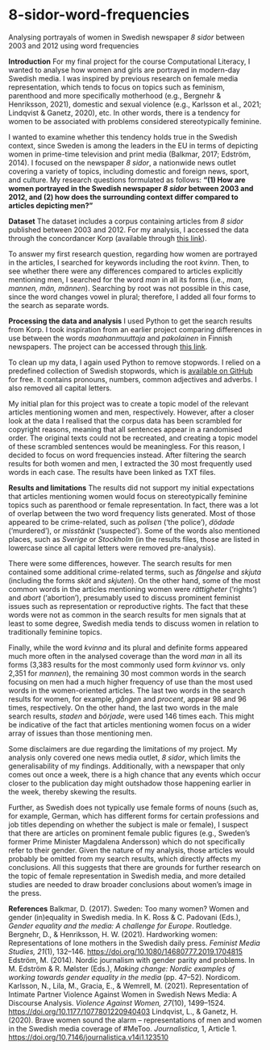 # 8-sidor-word-frequencies
Analysing portrayals of women in Swedish newspaper _8 sidor_ between 2003 and 2012 using word frequencies

**Introduction**
For my final project for the course Computational Literacy, I wanted to analyse how women and girls are portrayed in modern-day Swedish media. I was inspired by previous research on female media representation, which tends to focus on topics such as feminism, parenthood and more specifically motherhood (e.g., Bergnehr & Henriksson, 2021), domestic and sexual violence (e.g., Karlsson et al., 2021; Lindqvist & Ganetz, 2020), etc. In other words, there is a tendency for women to be associated with problems considered stereotypically feminine.

I wanted to examine whether this tendency holds true in the Swedish context, since Sweden is among the leaders in the EU in terms of depicting women in prime-time television and print media (Balkmar, 2017; Edström, 2014). I focused on the newspaper _8 sidor_, a nationwide news outlet covering a variety of topics, including domestic and foreign news, sport, and culture. My research questions formulated as follows: **“(1) How are women portrayed in the Swedish newspaper _8 sidor_ between 2003 and 2012, and (2) how does the surrounding context differ compared to articles depicting men?”**

**Dataset**
The dataset includes a corpus containing articles from _8 sidor_ published between 2003 and 2012. For my analysis, I accessed the data through the concordancer Korp (available through [this link]([url](https://spraakbanken.gu.se/korp/#?corpus=attasidor&cqp=%5B%5D))).

To answer my first research question, regarding how women are portrayed in the articles, I searched for keywords including the root _kvinn_. Then, to see whether there were any differences compared to articles explicitly mentioning men, I searched for the word _man_ in all its forms (i.e., _man, mannen, män, männen_). Searching by root was not possible in this case, since the word changes vowel in plural; therefore, I added all four forms to the search as separate words.

**Processing the data and analysis**
I used Python to get the search results from Korp. I took inspiration from an earlier project comparing differences in use between the words _maahanmuuttaja_ and _pakolainen_ in Finnish newspapers. The project can be accessed through [this link]([url](https://zenodo.org/records/44544)).

To clean up my data, I again used Python to remove stopwords. I relied on a predefined collection of Swedish stopwords, which is [available on GitHub]([url](https://github.com/stopwords-iso/stopwords-sv)) for free. It contains pronouns, numbers, common adjectives and adverbs. I also removed all capital letters.

My initial plan for this project was to create a topic model of the relevant articles mentioning women and men, respectively. However, after a closer look at the data I realised that the corpus data has been scrambled for copyright reasons, meaning that all sentences appear in a randomised order. The original texts could not be recreated, and creating a topic model of these scrambled sentences would be meaningless. For this reason, I decided to focus on word frequencies instead. After filtering the search results for both women and men, I extracted the 30 most frequently used words in each case. The results have been linked as TXT files.

**Results and limitations**
The results did not support my initial expectations that articles mentioning women would focus on stereotypically feminine topics such as parenthood or female representation. In fact, there was a lot of overlap between the two word frequency lists generated. Most of those appeared to be crime-related, such as _polisen_ (‘the police’), _dödade_ (‘murdered’), or _misstänkt_ (‘suspected’). Some of the words also mentioned places, such as _Sverige_ or _Stockholm_ (in the results files, those are listed in lowercase since all capital letters were removed pre-analysis).

There were some differences, however. The search results for men contained some additional crime-related terms, such as _fängelse_ and _skjuta_ (including the forms _sköt_ and _skjuten_). On the other hand, some of the most common words in the articles mentioning women were _rättigheter_ (‘rights’) and _abort_ (‘abortion’), presumably used to discuss prominent feminist issues such as representation or reproductive rights. The fact that these words were not as common in the search results for men signals that at least to some degree, Swedish media tends to discuss women in relation to traditionally feminine topics.

Finally, while the word _kvinna_ and its plural and definite forms appeared much more often in the analysed coverage than the word _man_ in all its forms (3,383 results for the most commonly used form _kvinnor_ vs. only 2,351 for _mannen_), the remaining 30 most common words in the search focusing on men had a much higher frequency of use than the most used words in the women-oriented articles. The last two words in the search results for women, for example, _gången_ and _procent_, appear 98 and 96 times, respectively. On the other hand, the last two words in the male search results, _staden_ and _började_, were used 146 times each. This might be indicative of the fact that articles mentioning women focus on a wider array of issues than those mentioning men.

Some disclaimers are due regarding the limitations of my project. My analysis only covered one news media outlet, _8 sidor_, which limits the generalisability of my findings. Additionally, with a newspaper that only comes out once a week, there is a high chance that any events which occur closer to the publication day might outshadow those happening earlier in the week, thereby skewing the results.

Further, as Swedish does not typically use female forms of nouns (such as, for example, German, which has different forms for certain professions and job titles depending on whether the subject is male or female), I suspect that there are articles on prominent female public figures (e.g., Sweden’s former Prime Minister Magdalena Andersson) which do not specifically refer to their gender. Given the nature of my analysis, those articles would probably be omitted from my search results, which directly affects my conclusions. All this suggests that there are grounds for further research on the topic of female representation in Swedish media, and more detailed studies are needed to draw broader conclusions about women’s image in the press. 

**References**
Balkmar, D. (2017). Sweden: Too many women? Women and gender (in)equality in Swedish media. In K. Ross & C. Padovani (Eds.), _Gender equality and the media: A challenge for Europe_. Routledge.
Bergnehr, D., & Henriksson, H. W. (2021). Hardworking women: Representations of lone mothers in the Swedish daily press. _Feminist Media Studies, 21_(1), 132–146. https://doi.org/10.1080/14680777.2019.1704815
Edström, M. (2014). Nordic journalism with gender parity and problems. In M. Edström & R. Mølster (Eds.), _Making change: Nordic examples of working towards gender equality in the media_ (pp. 47–52). Nordicom.
Karlsson, N., Lila, M., Gracia, E., & Wemrell, M. (2021). Representation of Intimate Partner Violence Against Women in Swedish News Media: A Discourse Analysis. _Violence Against Women, 27_(10), 1499–1524. https://doi.org/10.1177/1077801220940403
Lindqvist, L., & Ganetz, H. (2020). Brave women sound the alarm – representations of men and women in the Swedish media coverage of #MeToo. _Journalistica_, 1, Article 1. https://doi.org/10.7146/journalistica.v14i1.123510
